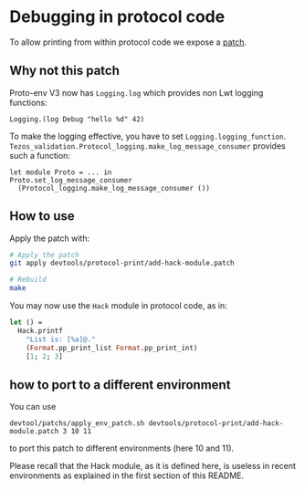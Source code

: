 # Debugging in protocol code

To allow printing from within protocol code we expose a [patch](devtools/protocol-print/add-hack-module.patch).

## Why not this patch

Proto-env V3 now has `Logging.log` which provides non Lwt logging functions:

```
Logging.(log Debug "hello %d" 42)
```

To make the logging effective, you have to set `Logging.logging_function`.
`Tezos_validation.Protocol_logging.make_log_message_consumer` provides such
a function:

```
let module Proto = ... in
Proto.set_log_message_consumer
  (Protocol_logging.make_log_message_consumer ())
```

## How to use

Apply the patch with:

```sh
# Apply the patch
git apply devtools/protocol-print/add-hack-module.patch

# Rebuild
make
```

You may now use the `Hack` module in protocol code, as in:

```ocaml
let () =
  Hack.printf
    "List is: [%a]@."
    (Format.pp_print_list Format.pp_print_int)
    [1; 2; 3]
```

## how to port to a different environment

You can use
```
devtool/patchs/apply_env_patch.sh devtools/protocol-print/add-hack-module.patch 3 10 11
```
to port this patch to different environments (here 10 and 11).

Please recall that the Hack module, as it is defined here, is useless in recent
environments as explained in the first section of this README.
